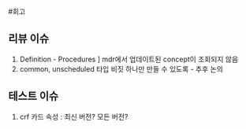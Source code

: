 #회고
## 리뷰 이슈
1. Definition - Procedures ] mdr에서 업데이트된 concept이 조회되지 않음
2. common, unscheduled 타입 비짓 하나만 만들 수 있도록 - 추후 논의

## 테스트 이슈
1. crf 카드 속성 : 최신 버전? 모든 버전?